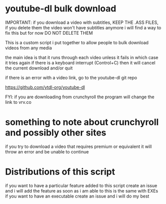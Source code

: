 # youtube-dl bulk download 

IMPORTANT: if you download a video with subtitles, KEEP THE .ASS FILES, if you delete them the video won't have subtitles anymore
i will find a way to fix this but for now DO NOT DELETE THEM

This is a custom script i put together to allow people to bulk download videos from any media

the main idea is that it runs through each video unless it fails in which case it tries again
if there is a keyboard interrupt (Control+C) then it will cancel the current download and/or quit

if there is an error with a video link, go to the youtube-dl git repo

https://github.com/ytdl-org/youtube-dl

FYI: if you are downloading from crunchyroll the program will change the link to vrv.co

# something to note about crunchyroll and possibly other sites

if you try to download a video that requires premium or equivalent it will throw an error and be unable to continue

# Distributions of this script

if you want to have a particular feature added to this script create an issue and i will add the feature as soon as i am able to
this is the same with EXEs if you want to have an executable create an issue and i will do my best